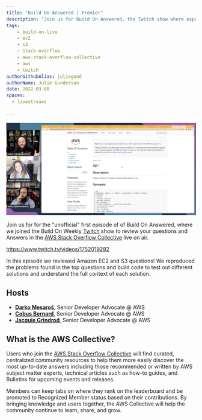 ```yaml
---
title: "Build On Answered | Premier"
description: "Join us for Build On Answered, the Twitch show where expert hosts review top viewed questions from the AWS Stack Overflow Collective live on air!"
tags:
    - build-on-live
    - ec2
    - s3
    - stack-overflow
    - aws-stack-overflow-collective
    - aws
    - twitch
authorGithubAlias: juliegund
authorName: Julie Gunderson
date: 2022-03-08
spaces:
  - livestreams
    
---
```

![Streaming session with Jacquie, Darko, and Cobus, with a shared browser tab showing a Stack Overflow question](images/ep01_image.png)

Join us for for the "unofficial" first episode of of Build On Answered, where we joined the Build On Weekly [Twitch](https://twitch.tv/aws) show to review your questions and Answers in the [AWS Stack Overflow Collective](https://stackoverflow.com/collectives/aws) live on air. 

https://www.twitch.tv/videos/1752019282

In this episode we reviewed Amazon EC2 and S3 questions! We reproduced the problems found in the top questions and build code to test out different solutions and understand the full context of each solution.

## Hosts

* [**Darko Mesaroš**](https://www.linkedin.com/in/darko-mesaros/), Senior Developer Advocate @ AWS
* [**Cobus Bernard**](https://www.linkedin.com/in/cobusbernard/), Senior Developer Advocate @ AWS
* [**Jacquie Grindrod**](https://www.linkedin.com/in/jacquelyne-grindrod/), Senior Developer Advocate @ AWS

## What is the AWS Collective?

Users who join the [AWS Stack Overflow Collective](https://stackoverflow.com/collectives/aws) will find curated, centralized community resources to help them more easily discover the most up-to-date answers including those recommended or written by AWS subject matter experts, technical articles such as how-to guides, and Bulletins for upcoming events and releases. 

Members can keep tabs on where they rank on the leaderboard and be promoted to Recognized Member status based on their contributions. By bringing knowledge and users together, the AWS Collective will help the community continue to learn, share, and grow.

